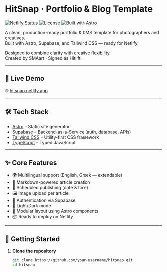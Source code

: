 # HitSnap · Portfolio & Blog Template

[![Netlify Status](https://api.netlify.com/api/v1/badges/33e46a8f-2f3f-4a18-a6e3-d53ea08a9d32/deploy-status)](https://hitsnap.netlify.app)
![License](https://img.shields.io/badge/license-Commercial-blue.svg)
![Built with Astro](https://img.shields.io/badge/Built%20with-Astro-302d41?logo=astro&logoColor=white)

A clean, production-ready portfolio & CMS template for photographers and creatives.  
Built with Astro, Supabase, and Tailwind CSS — ready for Netlify.

Designed to combine clarity with creative flexibility.  
Created by SMAart · Signed as Hitlift.

---

## 🔖 Live Demo

🌐 [hitsnap.netlify.app](https://hitsnap.netlify.app)

---

## 🛠 Tech Stack

- [Astro](https://astro.build/) – Static site generator
- [Supabase](https://supabase.com/) – Backend-as-a-Service (auth, database, APIs)
- [Tailwind CSS](https://tailwindcss.com/) – Utility-first CSS framework
- [TypeScript](https://www.typescriptlang.org/) – Typed JavaScript

---

## ✨ Core Features

- 🌍 Multilingual support (English, Greek — extendable)
- 📝 Markdown-powered article creation
- 📆 Scheduled publishing (date & time)
- 🖼 Image upload per article
- 🔐 Authentication via Supabase
- 🎨 Light/Dark mode
- 🧩 Modular layout using Astro components
- 📦 Ready to deploy on Netlify

---

## 🚀 Getting Started

1. **Clone the repository**
   ```bash
   git clone https://github.com/your-username/hitsnap.git
   cd hitsnap
